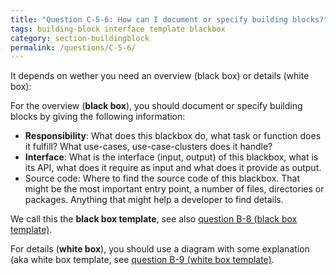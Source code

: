 ```yaml
---
title: "Question C-5-6: How can I document or specify building blocks?"
tags: building-block interface template blackbox
category: section-buildingblock
permalink: /questions/C-5-6/
---
```


It depends on wether you need an overview (black box) or details (white box):

For the overview (**black box**), you should document or specify building blocks by giving the following information:

* **Responsibility**: What does this blackbox do, what task or function does it fulfill? What use-cases, use-case-clusters does it handle?
* **Interface**: What is the interface (input, output) of this blackbox, what is its API, what does it require as input and what does it provide as output.
* Source code: Where to find the source code of this blackbox. That might be the most important entry point, a number of files, directories or packages. Anything that might help a developer to find details.

We call this the **black box template**, see also [question B-8 (black box template)](/questions/B-8).

For details (**white box**), you should use a diagram with some explanation
(aka white box template, see [question B-9 (white box template)](/questions/B-9).
